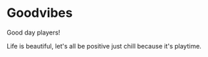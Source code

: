 # Goodvibes

Good day players!

Life is beautiful, let's all be positive just chill because it's playtime.
